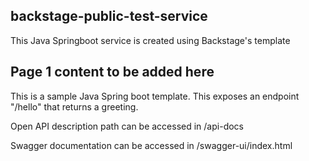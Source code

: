 ## backstage-public-test-service

This Java Springboot service is created using Backstage's template

## Page 1 content to be added here
This is a sample Java Spring boot template. This exposes an endpoint "/hello" that returns a greeting.

Open API description path can be accessed in <host>/api-docs

Swagger documentation can be accessed in <host>/swagger-ui/index.html

